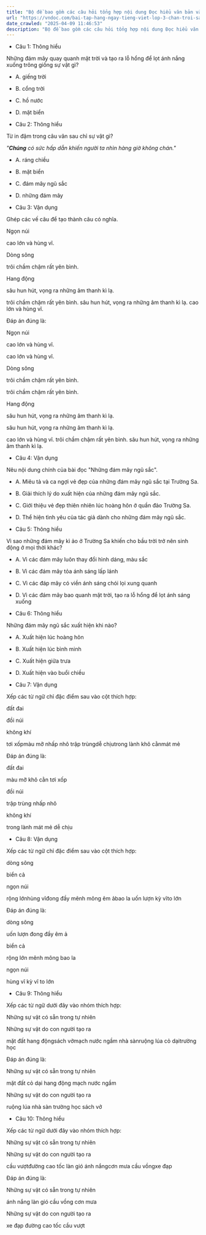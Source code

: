 ```yaml
---
title: "Bộ đề bao gồm các câu hỏi tổng hợp nội dung Đọc hiểu văn bản và Luyện từ và câu được học ở Tuần 25 trong chương trình Tiếng Việt lớp 3 Tập 2 Chân trời sáng tạo."
url: "https://vndoc.com/bai-tap-hang-ngay-tieng-viet-lop-3-chan-troi-sang-tao-tuan-25-thu-5-337066"
date_crawled: "2025-04-09 11:46:53"
description: "Bộ đề bao gồm các câu hỏi tổng hợp nội dung Đọc hiểu văn bản và Luyện từ và câu được học ở Tuần 25 trong chương trình Tiếng Việt lớp 3 Tập 2 Chân trời sáng tạo."
---
```


* Câu 1:  Thông hiểu

Những đám mây quay quanh mặt trời và tạo ra lỗ hổng để lọt ánh nắng xuống trông giống sự vật gì?

  * A. giếng trời 
  * B. cổng trời 
  * C. hồ nước 
  * D. mặt biển 



* Câu 2:  Thông hiểu

Từ in đậm trong câu văn sau chỉ sự vật gì?

_"**Chúng** có sức hấp dẫn khiến người ta nhìn hàng giờ không chán."_

  * A. ráng chiều 
  * B. mặt biển 
  * C. đám mây ngũ sắc 
  * D. những đám mây 



* Câu 3:  Vận dụng

Ghép các vế câu để tạo thành câu có nghĩa.

Ngọn núi 

cao lớn và hùng vĩ. 

Dòng sông 

trôi chầm chậm rất yên bình. 

Hang động 

sâu hun hút, vọng ra những âm thanh kì lạ. 

trôi chầm chậm rất yên bình.  sâu hun hút, vọng ra những âm thanh kì lạ.  cao lớn và hùng vĩ. 

Đáp án đúng là:

Ngọn núi 

cao lớn và hùng vĩ. 

cao lớn và hùng vĩ. 

Dòng sông 

trôi chầm chậm rất yên bình. 

trôi chầm chậm rất yên bình. 

Hang động 

sâu hun hút, vọng ra những âm thanh kì lạ. 

sâu hun hút, vọng ra những âm thanh kì lạ. 

cao lớn và hùng vĩ.  trôi chầm chậm rất yên bình.  sâu hun hút, vọng ra những âm thanh kì lạ. 

* Câu 4:  Vận dụng

Nêu nội dung chính của bài đọc "Những đám mây ngũ sắc".

  * A. Miêu tả và ca ngợi vẻ đẹp của những đám mây ngũ sắc tại Trường Sa. 
  * B. Giải thích lý do xuất hiện của những đám mây ngũ sắc. 
  * C. Giới thiệu vẻ đẹp thiên nhiên lúc hoàng hôn ở quần đảo Trường Sa. 
  * D. Thể hiện tình yêu của tác giả dành cho những đám mây ngũ sắc. 



* Câu 5:  Thông hiểu

Vì sao những đám mây kì ảo ở Trường Sa khiến cho bầu trời trở nên sinh động ở mọi thời khác?

  * A. Vì các đám mây luôn thay đổi hình dáng, màu sắc 
  * B. Vì các đám mây tỏa ánh sáng lấp lánh 
  * C. Vì các đáp mây có viền ánh sáng chói lọi xung quanh 
  * D. Vì các đám mây bao quanh mặt trời, tạo ra lỗ hổng để lọt ánh sáng xuống 



* Câu 6:  Thông hiểu

Những đám mây ngũ sắc xuất hiện khi nào?

  * A. Xuất hiện lúc hoàng hôn 
  * B. Xuất hiện lúc bình minh 
  * C. Xuất hiện giữa trưa 
  * D. Xuất hiện vào buổi chiều 



* Câu 7:  Vận dụng

Xếp các từ ngữ chỉ đặc điểm sau vào cột thích hợp:

đất đai

đồi núi

không khí

tơi xốpmàu mỡ nhấp nhô trập trùngdễ chịutrong lành khô cằnmát mẻ

Đáp án đúng là:

đất đai

màu mỡ khô cằn tơi xốp

đồi núi

trập trùng nhấp nhô

không khí

trong lành mát mẻ dễ chịu

* Câu 8:  Vận dụng

Xếp các từ ngữ chỉ đặc điểm sau vào cột thích hợp:

dòng sông

biển cả

ngọn núi

rộng lớnhùng vĩđong đầy mênh mông êm ảbao la uốn lượn kỳ vĩto lớn

Đáp án đúng là:

dòng sông

uốn lượn đong đầy êm ả

biển cả

rộng lớn mênh mông bao la

ngọn núi

hùng vĩ kỳ vĩ to lớn

* Câu 9:  Thông hiểu

Xếp các từ ngữ dưới đây vào nhóm thích hợp:

Những sự vật có sẵn trong tự nhiên

Những sự vật do con người tạo ra

mặt đất hang độngsách vởmạch nước ngầm nhà sànruộng lúa cỏ dạitrường học

Đáp án đúng là:

Những sự vật có sẵn trong tự nhiên

mặt đất cỏ dại hang động mạch nước ngầm

Những sự vật do con người tạo ra

ruộng lúa nhà sàn trường học sách vở

* Câu 10:  Thông hiểu

Xếp các từ ngữ dưới đây vào nhóm thích hợp:

Những sự vật có sẵn trong tự nhiên

Những sự vật do con người tạo ra

cầu vượtđường cao tốc làn gió ánh nắngcơn mưa cầu vồngxe đạp

Đáp án đúng là:

Những sự vật có sẵn trong tự nhiên

ánh nắng làn gió cầu vồng cơn mưa

Những sự vật do con người tạo ra

xe đạp đường cao tốc cầu vượt
